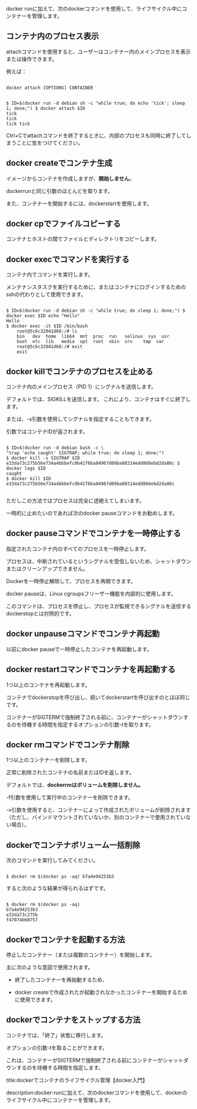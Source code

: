 


docker runに加えて、次のdockerコマンドを使用して、ライフサイクル中にコンテナーを管理します。


## コンテナ内のプロセス表示

attachコマンドを使用すると、ユーザーはコンテナー内のメインプロセスを表示または操作できます。

例えば：

<pre><code>
docker attach [OPTIONS] CONTAINER
</code></pre>

<pre><code>
$ ID=$(docker run -d debian sh -c "while true; do echo 'tick'; sleep 1; done;") $ docker attach $ID
tick
tick
tick tick
</code></pre>

Ctrl+Cでattachコマンドを終了するときに、内部のプロセスも同時に終了してしまうことに気をつけてください。

## docker createでコンテナ生成

イメージからコンテナを作成しますが、**開始しません**。 

dockerrunと同じ引数のほとんどを取ります。

また、コンテナーを開始するには、dockerstartを使用します。

## docker cpでファイルコピーする

コンテナとホストの間でファイルとディレクトリをコピーします。

## docker execでコマンドを実行する

コンテナ内でコマンドを実行します。

メンテナンスタスクを実行するために、またはコンテナにログインするためのsshの代わりとして使用できます。

<pre><code>
$ ID=$(docker run -d debian sh -c "while true; do sleep 1; done;") $ docker exec $ID echo "Hello"
Hello
$ docker exec -it $ID /bin/bash
    root@5c6c32041d68:/# ls
    bin   dev  home  lib64  mnt  proc  run   selinux  sys  usr
    boot  etc  lib   media  opt  root  sbin  srv    tmp  var
    root@5c6c32041d68:/# exit
    exit
</code></pre>


## docker killでコンテナのプロセスを止める

コンテナ内のメインプロセス（PID 1）にシグナルを送信します。

デフォルトでは、SIGKILLを送信します。
これにより、コンテナはすぐに終了します。

または、-s引数を使用してシグナルを指定することもできます。

引数ではコンテナIDが返されます。

<pre><code>
$ ID=$(docker run -d debian bash -c \
"trap 'echo caught' SIGTRAP; while true; do sleep 1; done;")
$ docker kill -s SIGTRAP $ID e33da73c275b56e734a4bbbefc0b41f6ba84967d09ba08314edd860ebd2da86c $ docker logs $ID
caught
$ docker kill $ID e33da73c275b56e734a4bbbefc0b41f6ba84967d09ba08314edd860ebd2da86c

</code></pre>

ただしこの方法ではプロセスは完全に途絶えてしまいます。

一時的に止めたいのであれば次のdocker pauseコマンドをお勧めします。


## docker pauseコマンドでコンテナを一時停止する

指定されたコンテナ内のすべてのプロセスを一時停止します。

プロセスは、中断されているというシグナルを受信しないため、シャットダウンまたはクリーンアップできません。 

Dockerを一時停止解除して、プロセスを再開できます。 

docker pauseは、Linux cgroupsフリーザー機能を内部的に使用します。

このコマンドは、プロセスを停止し、プロセスが監視できるシグナルを送信するdockerstopとは対照的です。


## docker unpauseコマンドでコンテナ再起動

以前にdocker pauseで一時停止したコンテナを再起動します。


## docker restartコマンドでコンテナを再起動する

1つ以上のコンテナを再起動します。

コンテナでdockerstopを呼び出し、続いてdockerstartを呼び出すのとほぼ同じです。

コンテナーがSIGTERMで強制終了される前に、コンテナーがシャットダウンするのを待機する時間を指定するオプションの引数-tを取ります。


## docker rmコマンドでコンテナ削除

1つ以上のコンテナーを削除します。

正常に削除されたコンテナの名前またはIDを返します。

デフォルトでは、**dockerrmはボリュームを削除しません。**

-f引数を使用して実行中のコンテナーを削除できます。

-v引数を使用すると、コンテナーによって作成されたボリュームが削除されます（ただし、バインドマウントされていないか、別のコンテナーで使用されていない場合）。

## dockerでコンテナボリューム一括削除

次のコマンドを実行してみてください。

<pre><code>
$ docker rm $(docker ps -aq) b7a4e94253b3
</code></pre>

すると次のような結果が得られるはずです。

<pre><code>
$ docker rm $(docker ps -aq)
b7a4e94253b3
e33da73c275b
f47074b60757
</code></pre>

## dockerでコンテナを起動する方法

停止したコンテナー（または複数のコンテナー）を開始します。

主に次のような意図で使用されます。

- 終了したコンテナーを再始動するため、

- docker createで作成されたが起動されなかったコンテナーを開始するために使用できます。


## dockerでコンテナをストップする方法

コンテナでは、「終了」状態に移行します。

オプションの引数-tを取ることができます。

これは、コンテナーがSIGTERMで強制終了される前にコンテナーがシャットダウンするのを待機する時間を指定します。



title:dockerでコンテナのライフサイクル管理【docker入門】

description:docker-runに加えて、次のdockerコマンドを使用して、dockerのライフサイクル中にコンテナーを管理します。



